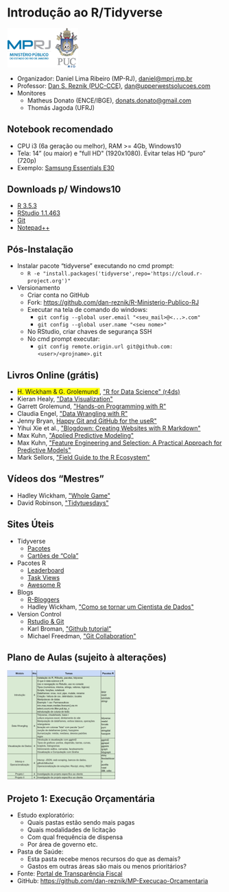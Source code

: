 Introdução ao R/Tidyverse
================

<!-- README.md is generated from README.Rmd. Please edit that file -->
<img src="pics/mprj_and_puc.png" width="33%" />

-   Organizador: Daniel Lima Ribeiro (MP-RJ), <daniel@mprj.mp.br>
-   Professor: [Dan S. Reznik (PUC-CCE)](https://www.linkedin.com/in/dan-s-reznik-phd-bb49133/), <dan@upperwestsolucoes.com>
-   Monitores
    -   Matheus Donato (ENCE/IBGE), <donats.donato@gmail.com>
    -   Thomás Jagoda (UFRJ)

Notebook recomendado
--------------------

-   CPU i3 (6a geração ou melhor), RAM &gt;= 4Gb, Windows10
-   Tela: 14” (ou maior) e "full HD" (1920x1080). Evitar telas HD “puro” (720p)
-   Exemplo: [Samsung Essentials E30](https://www.americanas.com.br/produto/133794107)

Downloads p/ Windows10
----------------------

-   [R 3.5.3](https://cran.r-project.org/bin/windows/base/)
-   [RStudio 1.1.463](https://download1.rstudio.org/RStudio-1.1.463.exe)
-   [Git](https://git-scm.com/download/win)
-   [Notepad++](https://notepad-plus-plus.org/download/v7.6.4.html)

Pós-Instalação
--------------

-   Instalar pacote “tidyverse” executando no cmd prompt:
    -   `R -e "install.packages('tidyverse',repo='https://cloud.r-project.org')"`
-   Versionamento
    -   Criar conta no GitHub
    -   Fork: <https://github.com/dan-reznik/R-Ministerio-Publico-RJ>
    -   Executar na tela de comando do windows:
        -   `git config --global user.email "<seu_mail>@<...>.com"`
        -   `git config --global user.name "<seu nome>"`
    -   No RStudio, criar chaves de segurança SSH
    -   No cmd prompt executar:
        -   `git config remote.origin.url git@github.com:<user>/<projname>.git`

Livros Online (grátis)
----------------------

-   <span style="background-color: #FFFF00">H. Wickham & G. Grolemund </span>, ["R for Data Science" (r4ds)](https://r4ds.had.co.nz/)
-   Kieran Healy, ["Data Visualization"](https://socviz.co/)
-   Garrett Grolemund, ["Hands-on Programming with R"](https://rstudio-education.github.io/hopr/)
-   Claudia Engel, ["Data Wrangling with R"](https://cengel.github.io/R-data-wrangling/)
-   Jenny Bryan, [Happy Git and GitHub for the useR"](https://happygitwithr.com/)
-   Yihui Xie et al., ["Blogdown: Creating Websites with R Markdown"](https://bookdown.org/yihui/blogdown/)
-   Max Kuhn, ["Applied Predictive Modeling"](http://appliedpredictivemodeling.com/)
-   Max Kuhn, ["Feature Engineering and Selection: A Practical Approach for Predictive Models"](https://bookdown.org/max/FES/)
-   Mark Sellors, ["Field Guide to the R Ecosystem"](https://fg2re.sellorm.com/)

Vídeos dos “Mestres”
--------------------

-   Hadley Wickham, ["Whole Game"](https://www.youtube.com/watch?v=go5Au01Jrvs)
-   David Robinson, ["Tidytuesdays"](https://www.youtube.com/user/safe4democracy/videos)

Sites Úteis
-----------

-   Tidyverse
    -   [Pacotes](https://www.tidyverse.org/packages/)
    -   [Cartões de “Cola”](https://www.rstudio.com/resources/cheatsheets/)
-   Pacotes R
    -   [Leaderboard](https://www.rdocumentation.org/trends)
    -   [Task Views](https://cran.r-project.org/web/views/)
    -   [Awesome R](https://awesome-r.com/)
-   Blogs
    -   [R-Bloggers](https://www.r-bloggers.com/)
    -   Hadley Wickham, ["Como se tornar um Cientista de Dados"](https://gist.github.com/hadley/820f09ded347c62c2864)
-   Version Control
    -   [Rstudio & Git](https://support.rstudio.com/hc/en-us/articles/200532077-Version-Control-with-Git-and-SVN)
    -   Karl Broman, ["Github tutorial"](http://kbroman.org/github_tutorial/)
    -   Michael Freedman, ["Git Collaboration"](http://slides.com/michaelfreeman/git-collaboration)

Plano de Aulas (sujeito à alterações)
-------------------------------------

<img src="pics/plano de aula I.png" width="50%" />

Projeto 1: Execução Orçamentária
--------------------------------

-   Estudo exploratório:
    -   Quais pastas estão sendo mais pagas
    -   Quais modalidades de licitação
    -   Com qual frequência de dispensa
    -   Por área de governo etc.
-   Pasta de Saúde:
    -   Esta pasta recebe menos recursos do que as demais?
    -   Gastos em outras áreas são mais ou menos prioritários?
-   Fonte: [Portal de Transparência Fiscal](http://www.transparencia.rj.gov.br/transparencia/faces/OrcamentoTematico/despesa)
-   GitHub: <https://github.com/dan-reznik/MP-Execucao-Orcamentaria>
